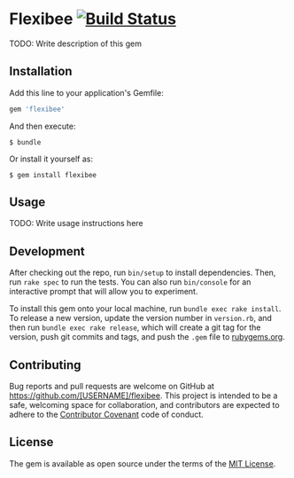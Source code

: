 # Flexibee [![Build Status](https://travis-ci.org/danpecher/flexibee.rb.svg?branch=master)](https://travis-ci.org/danpecher/flexibee.rb)

TODO: Write description of this gem

## Installation

Add this line to your application's Gemfile:

```ruby
gem 'flexibee'
```

And then execute:

    $ bundle

Or install it yourself as:

    $ gem install flexibee

## Usage

TODO: Write usage instructions here

## Development

After checking out the repo, run `bin/setup` to install dependencies. Then, run `rake spec` to run the tests. You can also run `bin/console` for an interactive prompt that will allow you to experiment.

To install this gem onto your local machine, run `bundle exec rake install`. To release a new version, update the version number in `version.rb`, and then run `bundle exec rake release`, which will create a git tag for the version, push git commits and tags, and push the `.gem` file to [rubygems.org](https://rubygems.org).

## Contributing

Bug reports and pull requests are welcome on GitHub at https://github.com/[USERNAME]/flexibee. This project is intended to be a safe, welcoming space for collaboration, and contributors are expected to adhere to the [Contributor Covenant](http://contributor-covenant.org) code of conduct.


## License

The gem is available as open source under the terms of the [MIT License](http://opensource.org/licenses/MIT).
